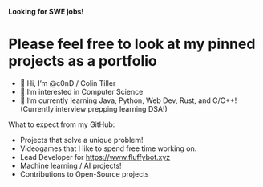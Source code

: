 **Looking for SWE jobs!**

# Please feel free to look at my pinned projects as a portfolio

- 👋 Hi, I’m @c0nD / Colin Tiller
- 👀 I’m interested in Computer Science
- 🌱 I’m currently learning Java, Python, Web Dev, Rust, and C/C++! (Currently interview prepping learning DSA!)

What to expect from my GitHub:
- Projects that solve a unique problem!
- Videogames that I like to spend free time working on.
- Lead Developer for https://www.fluffybot.xyz
- Machine learning / AI projects!
- Contributions to Open-Source projects
